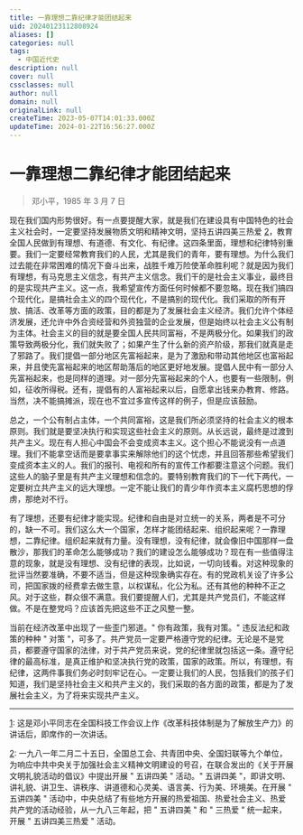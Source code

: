 ```yaml
---
title: 一靠理想二靠纪律才能团结起来
uid: 20240123112808924
aliases: []
categories: null
tags:
  - 中国近代史
description: null
cover: null
cssclasses: null
author: null
domain: null
originalLink: null
createTime: 2023-05-07T14:01:33.000Z
updateTime: 2024-01-22T16:56:27.000Z
---
```


# 一靠理想二靠纪律才能团结起来

> 邓小平，1985 年 3 月 7 日

现在我们国内形势很好。有一点要提醒大家，就是我们在建设具有中国特色的社会主义社会时，一定要坚持发展物质文明和精神文明，坚持五讲四美三热爱 [2]()，教育全国人民做到有理想、有道德、有文化、有纪律。这四条里面，理想和纪律特别重要。我们一定要经常教育我们的人民，尤其是我们的青年，要有理想。为什么我们过去能在非常困难的情况下奋斗出来，战胜千难万险使革命胜利呢？就是因为我们有理想，有马克思主义信念，有共产主义信念。我们干的是社会主义事业，最终目的是实现共产主义。这一点，我希望宣传方面任何时候都不要忽略。现在我们搞四个现代化，是搞社会主义的四个现代化，不是搞别的现代化。我们采取的所有开放、搞活、改革等方面的政策，目的都是为了发展社会主义经济。我们允许个体经济发展，还允许中外合资经营和外资独营的企业发展，但是始终以社会主义公有制为主体。社会主义的目的就是要全国人民共同富裕，不是两极分化。如果我们的政策导致两极分化，我们就失败了；如果产生了什么新的资产阶级，那我们就真是走了邪路了。我们提倡一部分地区先富裕起来，是为了激励和带动其他地区也富裕起来，并且使先富裕起来的地区帮助落后的地区更好地发展。提倡人民中有一部分人先富裕起来，也是同样的道理。对一部分先富裕起来的个人，也要有一些限制，例如，征收所得税。还有，提倡有的人富裕起来以后，自愿拿出钱来办教育、修路。当然，决不能搞摊派，现在也不宜过多宣传这样的例子，但是应该鼓励。

总之，一个公有制占主体，一个共同富裕，这是我们所必须坚持的社会主义的根本原则。我们就是要坚决执行和实现这些社会主义的原则。从长远说，最终是过渡到共产主义。现在有人担心中国会不会变成资本主义。这个担心不能说没有一点道理。我们不能拿空话而是要拿事实来解除他们的这个忧虑，并且回答那些希望我们变成资本主义的人。我们的报刊、电视和所有的宣传工作都要注意这个问题。我们这些人的脑子里是有共产主义理想和信念的。要特别教育我们的下一代下两代，一定要树立共产主义的远大理想。一定不能让我们的青少年作资本主义腐朽思想的俘虏，那绝对不行。

有了理想，还要有纪律才能实现。纪律和自由是对立统一的关系，两者是不可分的，缺一不可。我们这么大一个国家，怎样才能团结起来、组织起来呢？一靠理想，二靠纪律。组织起来就有力量。没有理想，没有纪律，就会像旧中国那样一盘散沙，那我们的革命怎么能够成功？我们的建设怎么能够成功？现在有一些值得注意的现象，就是没有理想、没有纪律的表现，比如说，一切向钱看。对这种现象的批评当然要准确，不要不适当，但是这种现象确实存在。有的党政机关设了许多公司，把国家拨的经费拿去做生意，以权谋私，化公为私。还有其他的种种不正之风。对于这些，群众很不满意。我们要提醒人们，尤其是共产党员们，不能这样做。不是在整党吗？应该首先把这些不正之风整一整。

当前在经济改革中出现了一些歪门邪道。" 你有政策，我有对策。" 违反法纪和政策的种种 " 对策 "，可多了。共产党员一定要严格遵守党的纪律。无论是不是党员，都要遵守国家的法律，对于共产党员来说，党的纪律里就包括这一条。遵守纪律的最高标准，是真正维护和坚决执行党的政策，国家的政策。所以，有理想，有纪律，这两件事我们务必时刻牢记在心。一定要让我们的人民，包括我们的孩子们知道，我们是坚持社会主义和共产主义的，我们采取的各方面的政策，都是为了发展社会主义，为了将来实现共产主义。

***

[1](): 这是邓小平同志在全国科技工作会议上作《改革科技体制是为了解放生产力》的讲话后，即席作的一次讲话。

[2](): 一九八一年二月二十五日，全国总工会、共青团中央、全国妇联等九个单位，为响应中共中央关于加强社会主义精神文明建设的号召，在联合发出的《关于开展文明礼貌活动的倡议》中提出开展 " 五讲四美 " 活动。" 五讲四美 "，即讲文明、讲礼貌、讲卫生、讲秩序、讲道德和心灵美、语言美、行为美、环境美。在开展 " 五讲四美 " 活动中，中央总结了有些地方开展的热爱祖国、热爱社会主义、热爱共产党的活动经验，从一九八三年起，把 " 五讲四美 " 和 " 三热爱 " 统一起来，开展 " 五讲四美三热爱 " 活动。
